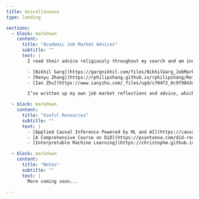 ```yaml
---
title: miscellaneous
type: landing

sections:
  - block: markdown
    content:
      title: "Academic Job Market Advices"
      subtitle: ""
      text: |
        I read their advice religiously throughout my search and am incredibly grateful for the invaluable guidance they provided.

        - [Nikhil Garg](https://gargnikhil.com/files/NikhilGarg_JobMarketAdvice.pdf)
        - [Renyu Zhang](https://rphilipzhang.github.io/rphilipzhang/Reflection_OM_Job_Market_Philip_Zhang.pdf)
        - [Ian Zhu](https://www.ianyzhu.com/_files/ugd/cf04f2_0c9f9843a42141c59cb7048c6eabc340.pdf)

        I’ve written up my own job market reflections and advice, which I’m happy to share privately if you’re interested!

  - block: markdown
    content:
      title: "Useful Resources"
      subtitle: ""
      text: |
        - [Applied Causal Inference Powered by ML and AI](https://causalml-book.org/)
        - [A Comprehensive Course on DiD](https://psantanna.com/did-resources/)
        - [Interpretable Machine Learning](https://christophm.github.io/interpretable-ml-book/)

  - block: markdown
    content:
      title: "Notes"
      subtitle: ""
      text: |
        More coming soon...

---
```

